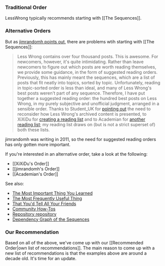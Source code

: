 ### Traditional Order
LessWrong typically recommends starting with [[The Sequences]]. 

### Alternative Orders
But as [jimrandomh points out](https://www.lesswrong.com/posts/JKnLHkKtfpJxPXArd/a-suggested-reading-order-for-less-wrong-2011), there are problems wtih starting with [[The Sequences]]:

> Less Wrong contains over four thousand posts. This is awesome. For newcomers, however, it's quite intimidating. Rather than leave newcomers to figure out which posts are worth reading themselves, we provide some guidance, in the form of suggested reading orders. Previously, this has mainly meant the sequences, which are a list of posts that fit neatly into topics, sorted by topic. Unfortunately, reading in topic-sorted order is less than ideal, and many of Less Wrong's best posts weren't part of any sequence. Therefore, I have put together a suggested reading order: the hundred best posts on Less Wrong, in my purely subjective and unofficial judgment, arranged in a sensible order. Thanks to Student_UK for [pointing out](https://www.lesswrong.com/r/discussion/lw/66u/rewriting_the_sequences/) the need to reconsider how Less Wrong's archived content is presented, to XiXiDu for [creating a reading list](https://www.lesswrong.com/r/discussion/lw/66u/rewriting_the_sequences/4cc0) and to Academian for [another reading list](http://wiki.lesswrong.com/wiki/User:Academian); my reading list draws on (but is not a strict superset of) both these lists.

jimrandomh was writing in 2011, so the need for suggested reading orders has only gotten more important. 

If you're interested in an alternative order, take a look at the following:
- [[XiXiDu's Order]]
- [[jimrandomh's Order]]
- [[Academian's Order]]

See also:
- [The Most Important Thing You Learned](https://www.lesswrong.com/posts/bsdxuNdSGbfEKZREP/the-most-important-thing-you-learned)
- [The Most Frequently Useful Thing](https://www.lesswrong.com/posts/Gjb5fJuDBWamPoCoz/the-most-frequently-useful-thing)
- [That You'd Tell All Your Friends](https://www.lesswrong.com/posts/ajYePZpAM4FYMwrqT/that-you-d-tell-all-your-friends)
- [Community How-Tos](https://wiki.lesswrong.com/wiki/Lesswrong_Community%27s_How-Tos_and_Recommendations)
- [Repository repository](https://www.lesswrong.com/posts/sEaDmtwrmTC7kTqcf/repository-repository)
- [Dependency Graph of the Sequences](https://web.archive.org/web/20130205005746/https://www.cs.auckland.ac.nz/~andwhay/postlist.html)

### Our Recommendation
Based on all of the above, we've come up with our 
[[Recommended Order|own list of recommendations]]. The main reason to come up with a new list of recommendations is that the examples above are around a decade old. It's time for an update.